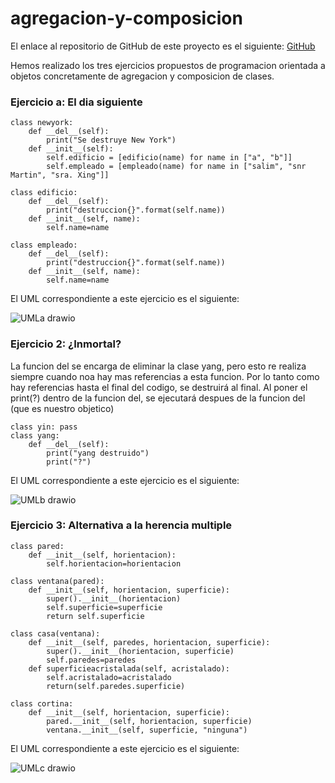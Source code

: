 # agregacion-y-composicion

El enlace al repositorio de GitHub de este proyecto es el siguiente: [GitHub](https://github.com/jzazooro/agregacion-y-composicion.git)

Hemos realizado los tres ejercicios propuestos de programacion orientada a objetos concretamente de agregacion y composicion de clases.

### Ejercicio a: El dia siguiente

```
class newyork:
    def __del__(self):
        print("Se destruye New York")
    def __init__(self):
        self.edificio = [edificio(name) for name in ["a", "b"]]
        self.empleado = [empleado(name) for name in ["salim", "snr Martin", "sra. Xing"]]

class edificio: 
    def __del__(self):
        print("destruccion{}".format(self.name))
    def __init__(self, name):
        self.name=name

class empleado:
    def __del__(self):
        print("destruccion{}".format(self.name))
    def __init__(self, name):
        self.name=name
```

El UML correspondiente a este ejercicio es el siguiente:

![UMLa drawio](https://user-images.githubusercontent.com/91785177/160494523-840459f9-e19b-4897-95ed-8a2be3127458.png)

### Ejercicio 2: ¿Inmortal?

La funcion del se encarga de eliminar la clase yang, pero esto re realiza siempre cuando noa hay mas referencias a esta funcion.
Por lo tanto como hay referencias hasta el final del codigo, se destruirá al final. Al poner el print(?) dentro de la funcion del, se
ejecutará despues de la funcion del (que es nuestro objetico)

```
class yin: pass
class yang: 
    def __del__(self):
        print("yang destruido")
        print("?")
```


El UML correspondiente a este ejercicio es el siguiente:

![UMLb drawio](https://user-images.githubusercontent.com/91785177/160494790-467b83ab-3eab-4a32-8c4e-a7a5ef68241a.png)

### Ejercicio 3: Alternativa a la herencia multiple

```
class pared: 
    def __init__(self, horientacion):
        self.horientacion=horientacion

class ventana(pared):
    def __init__(self, horientacion, superficie):
        super().__init__(horientacion)
        self.superficie=superficie
        return self.superficie

class casa(ventana):
    def __init__(self, paredes, horientacion, superficie):
        super().__init__(horientacion, superficie)
        self.paredes=paredes
    def superficieacristalada(self, acristalado):
        self.acristalado=acristalado
        return(self.paredes.superficie)

class cortina:
    def __init__(self, horientacion, superficie):
        pared.__init__(self, horientacion, superficie)
        ventana.__init__(self, superficie, "ninguna")
```


El UML correspondiente a este ejercicio es el siguiente:

![UMLc drawio](https://user-images.githubusercontent.com/91785177/160916204-779c8b5a-5a32-46a2-8c38-58b095f06d04.png)
